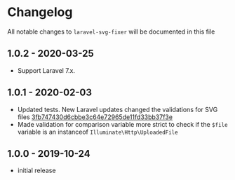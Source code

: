 # Changelog

All notable changes to `laravel-svg-fixer` will be documented in this file

## 1.0.2 - 2020-03-25

- Support Laravel 7.x.

## 1.0.1 - 2020-02-03

- Updated tests. New Laravel updates changed the validations for SVG files [3fb747430d6cbbe3c64e72965de11fd33bb37f3e](https://github.com/laravel/framework/commit/3fb747430d6cbbe3c64e72965de11fd33bb37f3e)
- Made validation for comparison variable more strict to check if the `$file` variable is an instanceof `Illuminate\Http\UploadedFile`

## 1.0.0 - 2019-10-24

- initial release

